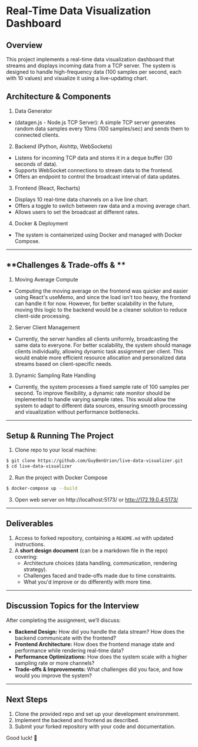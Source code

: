 # **Real-Time Data Visualization Dashboard**

## **Overview**  
This project implements a real-time data visualization dashboard that streams and displays incoming data from a TCP server. The system is designed to handle high-frequency data (100 samples per second, each with 10 values) and visualize it using a live-updating chart. 

## **Architecture & Components**
1. Data Generator
- (datagen.js - Node.js TCP Server): A simple TCP server generates random data samples every 10ms (100 samples/sec) and sends them to connected clients.

2. Backend (Python, Aiohttp, WebSockets)
- Listens for incoming TCP data and stores it in a deque buffer (30 seconds of data).
- Supports WebSocket connections to stream data to the frontend.
- Offers an endpoint to control the broadcast interval of data updates.

3. Frontend (React, Recharts)
- Displays 10 real-time data channels on a live line chart.
- Offers a toggle to switch between raw data and a moving average chart.
- Allows users to set the broadcast at different rates.

4. Docker & Deployment
- The system is containerized using Docker and managed with Docker Compose.

---

## **Challenges & Trade-offs & **
1. Moving Average Compute
- Computing the moving average on the frontend was quicker and easier using React's useMemo, and since the load isn't too heavy, the frontend can handle it for now. However, for better scalability in the future, moving this logic to the backend would be a cleaner solution to reduce client-side processing.

2.  Server Client Management
- Currently, the server handles all clients uniformly, broadcasting the same data to everyone. For better scalability, the system should manage clients individually, allowing dynamic task assignment per client. This would enable more efficient resource allocation and personalized data streams based on client-specific needs.

3. Dynamic Sampling Rate Handling
- Currently, the system processes a fixed sample rate of 100 samples per second. To improve flexibility, a dynamic rate monitor should be implemented to handle varying sample rates. This would allow the system to adapt to different data sources, ensuring smooth processing and visualization without performance bottlenecks.

---

## **Setup & Running The Project**  

1. Clone repo to your local machine:
```sh
$ git clone https://github.com/GuyBenUrion/live-data-visualizer.git
$ cd live-data-visualizer
```

2. Run the project with Docker Compose
```sh
$ docker-compose up --build
```

3. Open web server on http://localhost:5173/ or http://172.19.0.4:5173/

---

## **Deliverables**  
1. Access to forked repository, containing a `README.md` with updated instructions.
1. A **short design document** (can be a markdown file in the repo) covering:
   - Architecture choices (data handling, communication, rendering strategy).
   - Challenges faced and trade-offs made due to time constraints.
   - What you'd improve or do differently with more time.
---

## **Discussion Topics for the Interview**  
After completing the assignment, we’ll discuss:
- **Backend Design:** How did you handle the data stream? How does the backend communicate with the frontend?
- **Frontend Architecture:** How does the frontend manage state and performance while rendering real-time data?
- **Performance Optimizations:** How does the system scale with a higher sampling rate or more channels?
- **Trade-offs & Improvements:** What challenges did you face, and how would you improve the system?

---

## **Next Steps**  
1. Clone the provided repo and set up your development environment.
2. Implement the backend and frontend as described.
3. Submit your forked repository with your code and documentation.

Good luck! 🚀
